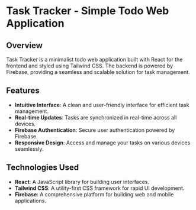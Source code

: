 # Task Tracker - Simple Todo Web Application

## Overview

Task Tracker is a minimalist todo web application built with React for the frontend and styled using Tailwind CSS. The backend is powered by Firebase, providing a seamless and scalable solution for task management.

## Features

- **Intuitive Interface**: A clean and user-friendly interface for efficient task management.
- **Real-time Updates**: Tasks are synchronized in real-time across all devices.
- **Firebase Authentication**: Secure user authentication powered by Firebase.
- **Responsive Design**: Access and manage your tasks on various devices seamlessly.

## Technologies Used

- **React**: A JavaScript library for building user interfaces.
- **Tailwind CSS**: A utility-first CSS framework for rapid UI development.
- **Firebase**: A comprehensive platform for building web and mobile applications.
